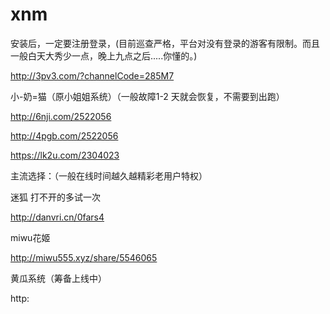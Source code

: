 # xnm

安装后，一定要注册登录，(目前巡查严格，平台对没有登录的游客有限制。而且一般白天大秀少一点，晚上九点之后.....你懂的。)

http://3pv3.com/?channelCode=285M7

 
小-奶=猫（原小姐姐系统）（一般故障1-2 天就会恢复，不需要到出跑）

http://6nji.com/2522056

http://4pgb.com/2522056 

https://lk2u.com/2304023

主流选择：（一般在线时间越久越精彩老用户特权）

迷狐      打不开的多试一次

http://danvri.cn/0fars4

 
miwu花姬

 http://miwu555.xyz/share/5546065

 黄瓜系统（筹备上线中）
 
 http:

 


